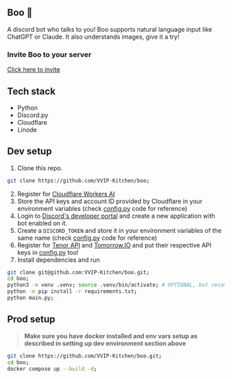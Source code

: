 ## **Boo** 👻
A discord bot who talks to you! Boo supports natural language input like ChatGPT or Claude. It also understands images, give it a try! 

### **Invite Boo to your server**
[Click here to invite](https://discord.com/oauth2/authorize?client_id=1272810273119535195&scope=bot&permissions=66560)

## **Tech stack**
- Python
- Discord.py
- Cloudflare
- Linode

## **Dev setup**
1. Clone this repo.
```sh
git clone https://github.com/VVIP-Kitchen/boo;
```
2. Register for [Cloudflare Workers AI](https://developers.cloudflare.com/workers-ai)
3. Store the API keys and account ID provided by Cloudflare in your environment variables (check [config.py](./utils/config.py) code for reference)
4. Login to [Discord's developer portal](https://discord.dev) and create a new application with bot enabled on it.
5. Create a `DISCORD_TOKEN` and store it in your environment variables of the same name (check [config.py](./utils/config.py) code for reference)
6. Register for [Tenor API](https://tenor.com/gifapi/documentation) and [Tomorrow.IO](https://www.tomorrow.io/) and put their respective API keys in [config.py](./utils/config.py) too!
7. Install dependencies and run

```sh
git clone git@github.com:VVIP-Kitchen/boo.git;
cd boo;
python3 -m venv .venv; source .venv/bin/activate; # OPTIONAL, but recommended
python -m pip install -r requirements.txt;
python main.py;
```

## **Prod setup**
> **Make sure you have docker installed and env vars setup as described in setting up dev environment section above**
```sh
git clone https://github.com/VVIP-Kitchen/boo.git;
cd boo;
docker compose up --build -d;
```
